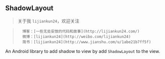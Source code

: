 ## ShadowLayout
> 关于我 `lijiankun24`，欢迎关注

>       博客：[一些无处安放的代码和故事](http://lijiankun24.com/)
>       微博：[lijiankun24](http://weibo.com/lijiankun24)
>       简书：[lijiankun24](http://www.jianshu.com/u/1abe21b7ff5f)

An Android library to add shadow to view by add `ShadowLayout` to the view.


